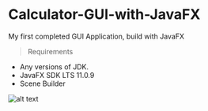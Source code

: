 # Calculator-GUI-with-JavaFX
My first completed GUI Application, build with JavaFX

> Requirements
- Any versions of JDK.
- JavaFX SDK LTS 11.0.9
- Scene Builder

![alt text](https://github.com/kevinopee/Calculator-GUI-with-JavaFX/blob/main/GUI.png?raw=true)
